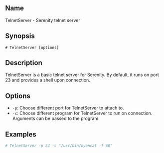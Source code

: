 ## Name

TelnetServer - Serenity telnet server

## Synopsis

```**sh
# TelnetServer [options]
```

## Description

TelnetServer is a basic telnet server for Serenity. By default, it runs on port
23 and provides a shell upon connection.

## Options

- `-p`: Choose different port for TelnetServer to attach to.
- `-c`: Choose different program for TelnetServer to run on connection.
  Arguments can be passed to the program.

## Examples

```sh
# TelnetServer -p 24 -c "/usr/bin/nyancat -f 60"
```
